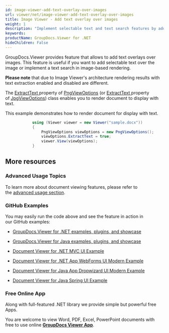 ```yaml
---
id: image-viewer-add-text-overlay-over-images
url: viewer/net/image-viewer-add-text-overlay-over-images
title: Image Viewer - Add text overlay over images
weight: 1
description: "Implement selectable text and text search features by adding text overlay over document page images with GroupDocs.Viewer component."
keywords: 
productName: GroupDocs.Viewer for .NET
hideChildren: False
---
```

GroupDocs.Viewer provides feature that allows to add text overlays over images. This feature is useful if you want to add selectable text over the image or implement a text search in image-based rendering.

**Please note** that due to Image Viewer's architecture rendering results with text extraction enabled and disabled are different. 

The [ExtractText ](https://apireference.groupdocs.com/net/viewer/groupdocs.viewer.options/pngviewoptions/properties/extracttext)property of [PngViewOptions](https://apireference.groupdocs.com/net/viewer/groupdocs.viewer.options/pngviewoptions) (or [ExtractText ](https://apireference.groupdocs.com/net/viewer/groupdocs.viewer.options/jpgviewoptions/properties/extracttext)property of [JpgViewOptions](https://apireference.groupdocs.com/net/viewer/groupdocs.viewer.options/jpgviewoptions)) class enables you to render document to display with text. 

This example demonstrates how to render document for display with text.

```csharp
            using (Viewer viewer = new Viewer("sample.docx"))
            {
               	PngViewOptions viewOptions = new PngViewOptions();
                viewOptions.ExtractText = true;
                viewer.View(viewOptions);
            }
```

## More resources

### Advanced Usage Topics

To learn more about document viewing features, please refer to the [advanced usage section](Advanced%2Bfeatures.html).

### GitHub Examples

You may easily run the code above and see the feature in action in our GitHub examples:

*   [GroupDocs.Viewer for .NET examples, plugins, and showcase](https://github.com/groupdocs-viewer/GroupDocs.Viewer-for-.NET)
    
*   [GroupDocs.Viewer for Java examples, plugins, and showcase](https://github.com/groupdocs-viewer/GroupDocs.Viewer-for-Java)
    
*   [Document Viewer for .NET MVC UI Example](https://github.com/groupdocs-viewer/GroupDocs.Viewer-for-.NET-MVC) 
    
*   [Document Viewer for .NET App WebForms UI Modern Example](https://github.com/groupdocs-viewer/GroupDocs.Viewer-for-.NET-WebForms)
    
*   [Document Viewer for Java App Dropwizard UI Modern Example](https://github.com/groupdocs-viewer/GroupDocs.Viewer-for-Java-Dropwizard)
    
*   [Document Viewer for Java Spring UI Example](https://github.com/groupdocs-viewer/GroupDocs.Viewer-for-Java-Spring)
    

### Free Online App

Along with full-featured .NET library we provide simple but powerful free Apps.

You are welcome to view Word, PDF, Excel, PowerPoint documents with free to use online **[GroupDocs Viewer App](https://products.groupdocs.app/viewer)**.
